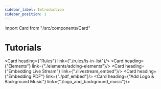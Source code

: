 ```yaml
---
sidebar_label: Introduction
sidebar_position: 1
---
```

import Card from "/src/components/Card"

# Tutorials

<Card heading={"Rules"} link={"./rules/is-in-list"}/>
<Card heading={"Elements"} link={"./elements/adding-elements"}/>
<Card heading={"Embedding Live Stream"} link={"./livestream_embed"}/>
<Card heading={"Embedding PDF"} link={"./pdf_embed"}/>
<Card heading={"Add Logo & Background Music"} link={"./logo_and_background_music"}/>